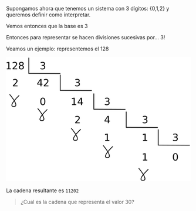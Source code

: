 Supongamos ahora que tenemos un sistema con 3 dígitos: {0,1,2} y queremos definir como interpretar. 

Vemos entonces que la base es 3 

Entonces para representar se hacen divisiones sucesivas por... 3!

Veamos un ejemplo: representemos el 128 

![representacion del 128](https://github.com/Orga-UNQ/mumuki-guia-bajo-nivel-sistemas-de-numeracion/blob/master/images/repbase3-128.png?raw=true)
 
La cadena resultante es `11202`
 
 >¿Cual es la cadena que representa el valor 30?
 